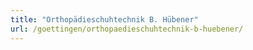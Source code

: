 ```yaml
---
title: "Orthopädieschuhtechnik B. Hübener"
url: /goettingen/orthopaedieschuhtechnik-b-huebener/
---
```


